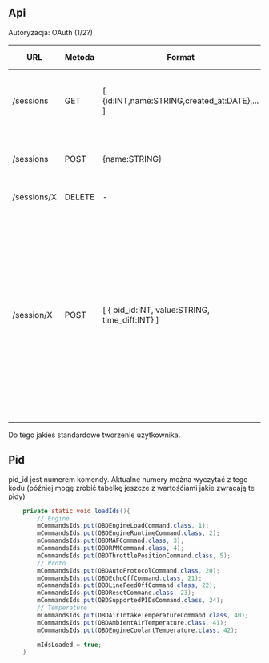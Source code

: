 Api
---
Autoryzacja: OAuth (1/2?)

| URL | Metoda | Format | Dodatkowe info |
|---|---|---|---|
| /sessions   | GET    | [ {id:INT,name:STRING,created_at:DATE},... ]  | Zwraca wszystkie sesje aktualnie zalogowanego użytkownika  |
| /sessions   | POST   | {name:STRING}  | Tworzy nową sesje (pole created_at i id nadaje serwer)  |
| /sessions/X | DELETE | - | Usuwa sesję o id = X |
| /session/X  | POST   | [ { pid_id:INT, value:STRING, time_diff:INT} ]  | Dodaje nowe pomiary do sesji. Ilość pomiarów w jednym zapytaniu będzie ograniczona do jakieś sensowej liczby. Value w stringu dlatego, ze mamy różne jednostki i tak chyba będzie najprościej. time_diff to timestamp od utworzenia sesji |

Do tego jakieś standardowe tworzenie użytkownika.

Pid
---
pid_id jest numerem komendy. Aktualne numery można wyczytać z tego kodu
(później mogę zrobić tabelkę jeszcze z wartośćiami jakie zwracają te pidy)

``` java
    private static void loadIds(){
        // Engine
        mCommandsIds.put(OBDEngineLoadCommand.class, 1);
        mCommandsIds.put(OBDEngineRuntimeCommand.class, 2);
        mCommandsIds.put(OBDMAFCommand.class, 3);
        mCommandsIds.put(OBDRPMCommand.class, 4);
        mCommandsIds.put(OBDThrottlePositionCommand.class, 5);
        // Proto
        mCommandsIds.put(OBDAutoProtocolCommand.class, 20);
        mCommandsIds.put(OBDEchoOffCommand.class, 21);
        mCommandsIds.put(OBDLineFeedOffCommand.class, 22);
        mCommandsIds.put(OBDResetCommand.class, 23);
        mCommandsIds.put(OBDSupportedPIDsCommand.class, 24);
        // Temperature
        mCommandsIds.put(OBDAirIntakeTemperatureCommand.class, 40);
        mCommandsIds.put(OBDAmbientAirTemperature.class, 41);
        mCommandsIds.put(OBDEngineCoolantTemperature.class, 42);

        mIdsLoaded = true;
    }
```
